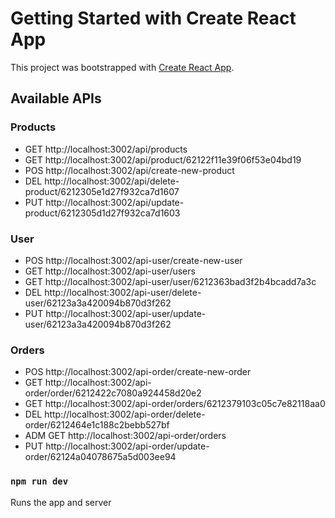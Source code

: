 # Getting Started with Create React App

This project was bootstrapped with [Create React App](https://github.com/facebook/create-react-app).

## Available APIs

### Products

- GET http://localhost:3002/api/products
- GET http://localhost:3002/api/product/62122f11e39f06f53e04bd19
- POS http://localhost:3002/api/create-new-product
- DEL http://localhost:3002/api/delete-product/6212305e1d27f932ca7d1607
- PUT http://localhost:3002/api/update-product/6212305d1d27f932ca7d1603

### User

- POS http://localhost:3002/api-user/create-new-user
- GET http://localhost:3002/api-user/users
- GET http://localhost:3002/api-user/user/6212363bad3f2b4bcadd7a3c
- DEL http://localhost:3002/api-user/delete-user/62123a3a420094b870d3f262
- PUT http://localhost:3002/api-user/update-user/62123a3a420094b870d3f262

### Orders

- POS http://localhost:3002/api-order/create-new-order
- GET http://localhost:3002/api-order/order/6212422c7080a924458d20e2
- GET http://localhost:3002/api-order/orders/6212379103c05c7e82118aa0
- DEL http://localhost:3002/api-order/delete-order/6212464e1c188c2bebb527bf
- ADM GET http://localhost:3002/api-order/orders
- PUT http://localhost:3002/api-order/update-order/62124a04078675a5d003ee94

### `npm run dev`

Runs the app and server
